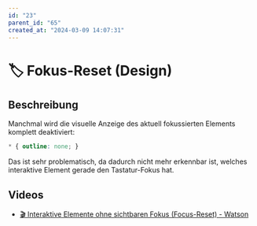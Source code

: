 ```yaml
---
id: "23"
parent_id: "65"
created_at: "2024-03-09 14:07:31"
---
```


# 🏷️ Fokus-Reset (Design)

## Beschreibung

Manchmal wird die visuelle Anzeige des aktuell fokussierten Elements komplett deaktiviert:

```css
* { outline: none; }
```

Das ist sehr problematisch, da dadurch nicht mehr erkennbar ist, welches interaktive Element gerade den Tastatur-Fokus hat.

## Videos

- [🎬 Interaktive Elemente ohne sichtbaren Fokus (Focus-Reset) - Watson](/de/videos/interaktive-elemente-ohne-sichtbaren-fokus-focus-reset-watson)